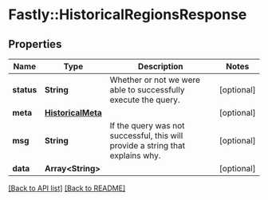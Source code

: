 # Fastly::HistoricalRegionsResponse

## Properties

| Name | Type | Description | Notes |
| ---- | ---- | ----------- | ----- |
| **status** | **String** | Whether or not we were able to successfully execute the query. | [optional] |
| **meta** | [**HistoricalMeta**](HistoricalMeta.md) |  | [optional] |
| **msg** | **String** | If the query was not successful, this will provide a string that explains why. | [optional] |
| **data** | **Array&lt;String&gt;** |  | [optional] |

[[Back to API list]](../../README.md#endpoints) [[Back to README]](../../README.md)

